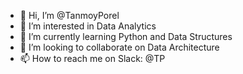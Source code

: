 - 👋 Hi, I’m @TanmoyPorel
- 👀 I’m interested in Data Analytics
- 🌱 I’m currently learning Python and Data Structures
- 💞️ I’m looking to collaborate on Data Architecture
- 📫 How to reach me on Slack: @TP

<!---
TanmoyPorel/TanmoyPorel is a ✨ special ✨ repository because its `README.md` (this file) appears on your GitHub profile.
You can click the Preview link to take a look at your changes.
--->
